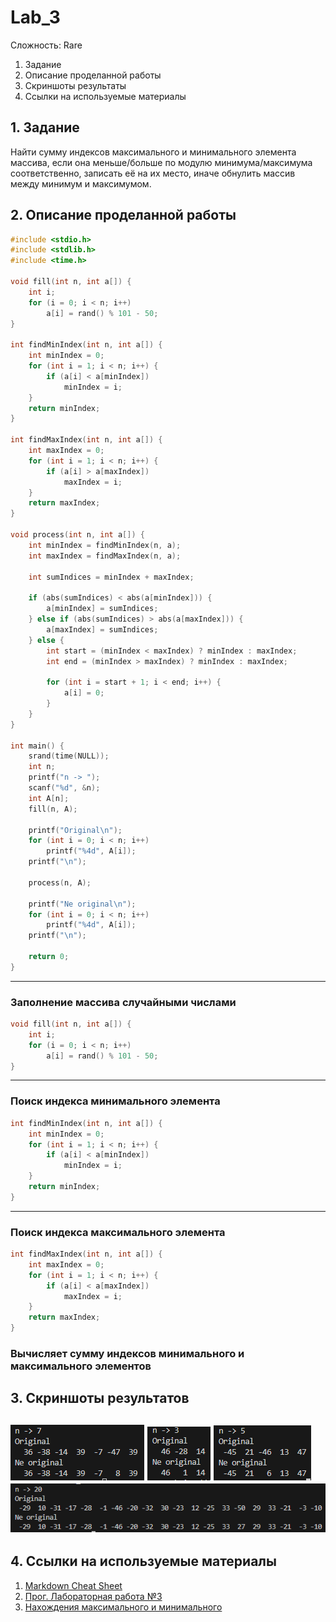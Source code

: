 # Lab_3
Сложность:
  Rare
  1. Задание 
  2. Описание проделанной работы
  3. Скриншоты результаты
  4. Ссылки на используемые материалы
## 1. Задание 
Найти сумму индексов максимального и минимального элемента массива, если она меньше/больше по модулю минимума/максимума соответственно, записать её на их место, иначе обнулить массив между минимум и максимумом.
## 2. Описание проделанной работы
```c
#include <stdio.h>
#include <stdlib.h>
#include <time.h>

void fill(int n, int a[]) {
    int i;
    for (i = 0; i < n; i++)
        a[i] = rand() % 101 - 50;
}

int findMinIndex(int n, int a[]) {
    int minIndex = 0;
    for (int i = 1; i < n; i++) {
        if (a[i] < a[minIndex])
            minIndex = i;
    }
    return minIndex;
}

int findMaxIndex(int n, int a[]) {
    int maxIndex = 0;
    for (int i = 1; i < n; i++) {
        if (a[i] > a[maxIndex])
            maxIndex = i;
    }
    return maxIndex;
}

void process(int n, int a[]) {
    int minIndex = findMinIndex(n, a);
    int maxIndex = findMaxIndex(n, a);

    int sumIndices = minIndex + maxIndex;

    if (abs(sumIndices) < abs(a[minIndex])) {
        a[minIndex] = sumIndices;
    } else if (abs(sumIndices) > abs(a[maxIndex])) {
        a[maxIndex] = sumIndices;
    } else {
        int start = (minIndex < maxIndex) ? minIndex : maxIndex;
        int end = (minIndex > maxIndex) ? minIndex : maxIndex;

        for (int i = start + 1; i < end; i++) {
            a[i] = 0;
        }
    }
}

int main() {
    srand(time(NULL));
    int n;
    printf("n -> ");
    scanf("%d", &n);
    int A[n];
    fill(n, A);

    printf("Original\n");
    for (int i = 0; i < n; i++)
        printf("%4d", A[i]);
    printf("\n");

    process(n, A);

    printf("Ne original\n");
    for (int i = 0; i < n; i++)
        printf("%4d", A[i]);
    printf("\n");

    return 0;
}
```
---
### Заполнение массива случайными числами
```c
void fill(int n, int a[]) {
    int i;
    for (i = 0; i < n; i++)
        a[i] = rand() % 101 - 50;
}
``` 
---
### Поиск индекса минимального элемента
```c
int findMinIndex(int n, int a[]) {
    int minIndex = 0;
    for (int i = 1; i < n; i++) {
        if (a[i] < a[minIndex])
            minIndex = i;
    }
    return minIndex;
}

```
---
### Поиск индекса максимального элемента
```c
int findMaxIndex(int n, int a[]) {
    int maxIndex = 0;
    for (int i = 1; i < n; i++) {
        if (a[i] < a[maxIndex])
            maxIndex = i;
    }
    return maxIndex;
}

```
### Вычисляет сумму индексов минимального и максимального элементов
## 3. Скриншоты результатов
![](Q.png)
![](W.png)
![](E.png)
![](R.png)
---
## 4. Ссылки на используемые материалы
1. [Markdown Cheat Sheet](https://www.markdownguide.org/cheat-sheet/)
2. [Прог. Лабораторная работа №3](https://evil-teacher.on.fleek.co/prog_pm/lab03/)
3. [Нахождения максимального и минимального](https://www.geeksforgeeks.org/c-program-to-find-the-maximum-and-minimum-element-of-the-array/)